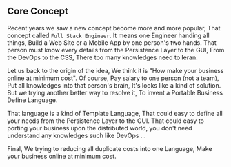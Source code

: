 ## Core Concept

Recent years we saw a new concept become more and more popular, That concept called `Full Stack Engineer`. It means one Engineer handing all things, Build a Web Site or a Mobile App by one person's two hands. That person must know every details from the Persistence Layer to the GUI, From the DevOps to the CSS, There too many knowledges need to leran. 

Let us back to the origin of the idea, We think it is "How make your business online at minimum cost". Of course, Pay salary to one person (not a team), Put all knowledges into that person's brain,  It's looks like a kind of solution. But we trying another better way to resolve it, To invent a Portable Business Define Language.

That language is a kind of Template Language, That could easy to define all your needs from the Persistence Layer to the GUI. That could easy to porting your business upon the distributed world, you don't need understand any knowledges such like DevOps ...

Final, We trying to reducing all duplicate costs into one Language, Make your business online at minimum cost.
